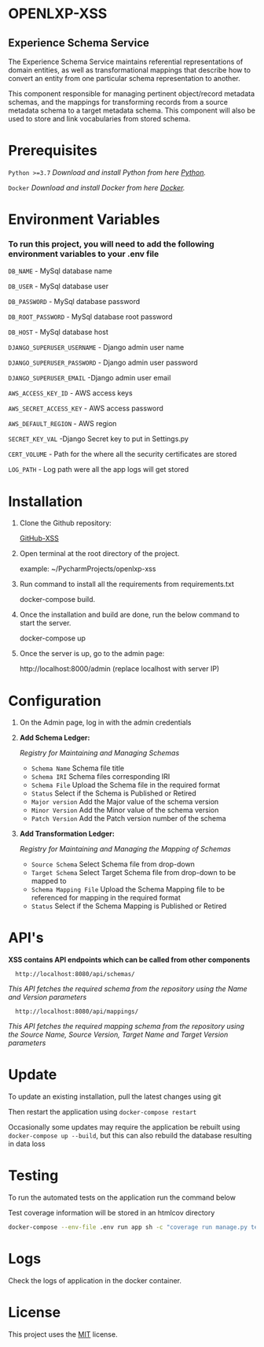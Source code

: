 
# OPENLXP-XSS

## Experience Schema Service


The Experience Schema Service maintains referential representations of domain entities, as well as transformational mappings that describe how to convert an entity from one particular schema representation to another.

This component responsible for managing pertinent object/record metadata schemas, and the mappings for transforming records from a source metadata schema to a target metadata schema. This component will also be used to store and link vocabularies from stored schema.


# Prerequisites
`Python >=3.7`  *Download and install Python from here [Python](https://www.python.org/downloads/).*

`Docker`  *Download and install Docker from here [Docker](https://www.docker.com/products/docker-desktop).*


# Environment Variables

### To run this project, you will need to add the following environment variables to your .env file

`DB_NAME` - MySql database name

`DB_USER` - MySql database user

`DB_PASSWORD` - MySql database password

`DB_ROOT_PASSWORD` - MySql database root password

`DB_HOST` - MySql database host

`DJANGO_SUPERUSER_USERNAME` - Django admin user name

`DJANGO_SUPERUSER_PASSWORD` - Django admin user password

`DJANGO_SUPERUSER_EMAIL` -Django admin user email

`AWS_ACCESS_KEY_ID` - AWS access keys

`AWS_SECRET_ACCESS_KEY` - AWS access password

`AWS_DEFAULT_REGION` - AWS region

`SECRET_KEY_VAL` -Django Secret key to put in Settings.py

`CERT_VOLUME` - Path for the where all the security certificates are stored

`LOG_PATH` - Log path were all the app logs will get stored


# Installation

1. Clone the Github repository:

   [GitHub-XSS](https://github.com/OpenLXP/openlxp-xss.git)

2. Open terminal at the root directory of the project.
    
    example: ~/PycharmProjects/openlxp-xss

3. Run command to install all the requirements from requirements.txt 
    
    docker-compose build.

4. Once the installation and build are done, run the below command to start the server.
    
    docker-compose up

5. Once the server is up, go to the admin page:
    
    http://localhost:8000/admin (replace localhost with server IP)


# Configuration

1. On the Admin page, log in with the admin credentials 


2. **Add Schema Ledger:** 
   
   *Registry for Maintaining and Managing Schemas*

   - `Schema Name` Schema file title
   - `Schema IRI` Schema files corresponding IRI
   - `Schema File` Upload the Schema file in the required format
   - `Status` Select if the Schema is Published or Retired
   - `Major version` Add the Major value of the schema version
   - `Minor Version` Add the Minor value of the schema version
   - `Patch Version` Add the Patch version number of the schema
   

3.  **Add Transformation Ledger:**
    
      *Registry for Maintaining and Managing the Mapping of Schemas*
      - `Source Schema` Select Schema file from drop-down
      - `Target Schema` Select Target Schema file from drop-down to be mapped to
      - `Schema Mapping File` Upload the Schema Mapping file to be referenced for mapping in the required format
      - `Status` Select if the Schema Mapping is Published or Retired
   
# API's 
 **XSS contains API endpoints which can be called from other components**
 
      http://localhost:8080/api/schemas/
    
*This API fetches the required schema from the repository using the Name and Version parameters*

      http://localhost:8080/api/mappings/
    
*This API fetches the required mapping schema from the repository using the Source Name, Source Version, Target Name and Target Version parameters*
   
# Update

To update an existing installation, pull the latest changes using git

Then restart the application using `docker-compose restart`

Occasionally some updates may require the application be rebuilt using `docker-compose up --build`, but this can also rebuild the database resulting in data loss

# Testing

To run the automated tests on the application run the command below

Test coverage information will be stored in an htmlcov directory

```bash
docker-compose --env-file .env run app sh -c "coverage run manage.py test && coverage html && flake8"
```

# Logs
Check the logs of application in the docker container.


# License

 This project uses the [MIT](http://www.apache.org/licenses/LICENSE-2.0) license.
  
